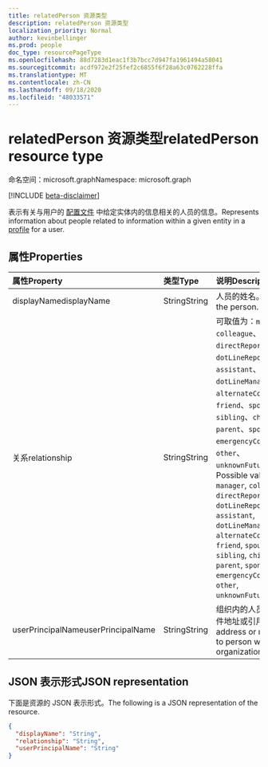 ```yaml
---
title: relatedPerson 资源类型
description: relatedPerson 资源类型
localization_priority: Normal
author: kevinbellinger
ms.prod: people
doc_type: resourcePageType
ms.openlocfilehash: 88d7283d1eac1f3b7bcc7d947fa1961494a58041
ms.sourcegitcommit: acdf972e2f25fef2c6855f6f28a63c0762228ffa
ms.translationtype: MT
ms.contentlocale: zh-CN
ms.lasthandoff: 09/18/2020
ms.locfileid: "48033571"
---
```

# <a name="relatedperson-resource-type"></a><span data-ttu-id="22852-103">relatedPerson 资源类型</span><span class="sxs-lookup"><span data-stu-id="22852-103">relatedPerson resource type</span></span>

<span data-ttu-id="22852-104">命名空间：microsoft.graph</span><span class="sxs-lookup"><span data-stu-id="22852-104">Namespace: microsoft.graph</span></span>

[!INCLUDE [beta-disclaimer](../../includes/beta-disclaimer.md)]

<span data-ttu-id="22852-105">表示有关与用户的 [配置文件](profile.md) 中给定实体内的信息相关的人员的信息。</span><span class="sxs-lookup"><span data-stu-id="22852-105">Represents information about people related to information within a given entity in a [profile](profile.md) for a user.</span></span>

## <a name="properties"></a><span data-ttu-id="22852-106">属性</span><span class="sxs-lookup"><span data-stu-id="22852-106">Properties</span></span>

| <span data-ttu-id="22852-107">属性</span><span class="sxs-lookup"><span data-stu-id="22852-107">Property</span></span>        | <span data-ttu-id="22852-108">类型</span><span class="sxs-lookup"><span data-stu-id="22852-108">Type</span></span>        | <span data-ttu-id="22852-109">说明</span><span class="sxs-lookup"><span data-stu-id="22852-109">Description</span></span>                                                                                                                                                                                                                                     |
|:----------------|:------------|:------------------------------------------------------------------------------------------------------------------------------------------------------------------------------------------------------------------------------------------------|
|<span data-ttu-id="22852-110">displayName</span><span class="sxs-lookup"><span data-stu-id="22852-110">displayName</span></span>      |<span data-ttu-id="22852-111">String</span><span class="sxs-lookup"><span data-stu-id="22852-111">String</span></span>       | <span data-ttu-id="22852-112">人员的姓名。</span><span class="sxs-lookup"><span data-stu-id="22852-112">Name of the person.</span></span>                                                                                                                                                                                                                             |
|<span data-ttu-id="22852-113">关系</span><span class="sxs-lookup"><span data-stu-id="22852-113">relationship</span></span>     |<span data-ttu-id="22852-114">String</span><span class="sxs-lookup"><span data-stu-id="22852-114">String</span></span>       | <span data-ttu-id="22852-115">可取值为：`manager`、`colleague`、`directReport`、`dotLineReport`、`assistant`、`dotLineManager`、`alternateContact`、`friend`、`spouse`、`sibling`、`child`、`parent`、`sponsor`、`emergencyContact`、`other`、`unknownFutureValue`。</span><span class="sxs-lookup"><span data-stu-id="22852-115">Possible values are: `manager`, `colleague`, `directReport`, `dotLineReport`, `assistant`, `dotLineManager`, `alternateContact`, `friend`, `spouse`, `sibling`, `child`, `parent`, `sponsor`, `emergencyContact`, `other`, `unknownFutureValue`.</span></span>|
|<span data-ttu-id="22852-116">userPrincipalName</span><span class="sxs-lookup"><span data-stu-id="22852-116">userPrincipalName</span></span>|<span data-ttu-id="22852-117">String</span><span class="sxs-lookup"><span data-stu-id="22852-117">String</span></span>       | <span data-ttu-id="22852-118">组织内的人员的电子邮件地址或引用。</span><span class="sxs-lookup"><span data-stu-id="22852-118">Email address or reference to person within organization.</span></span>                                                                                                                                                                                       |

## <a name="json-representation"></a><span data-ttu-id="22852-119">JSON 表示形式</span><span class="sxs-lookup"><span data-stu-id="22852-119">JSON representation</span></span>

<span data-ttu-id="22852-120">下面是资源的 JSON 表示形式。</span><span class="sxs-lookup"><span data-stu-id="22852-120">The following is a JSON representation of the resource.</span></span>

<!-- {
  "blockType": "resource",
  "optionalProperties": [

  ],
  "@odata.type": "microsoft.graph.relatedPerson",
  "baseType": null
}-->

```json
{
  "displayName": "String",
  "relationship": "String",
  "userPrincipalName": "String"
}
```

<!-- uuid: 16cd6b66-4b1a-43a1-adaf-3a886856ed98
2019-02-04 14:57:30 UTC -->
<!-- {
  "type": "#page.annotation",
  "description": "relatedPerson resource",
  "keywords": "",
  "section": "documentation",
  "tocPath": ""
}-->


